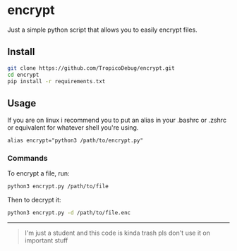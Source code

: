 # encrypt
Just a simple python script that allows you to easily encrypt files.
## Install
```bash
git clone https://github.com/TropicoDebug/encrypt.git
cd encrypt
pip install -r requirements.txt
```
## Usage
If you are on linux i recommend you to put an alias in your .bashrc or .zshrc or equivalent for whatever shell you're using.
```
alias encrypt="python3 /path/to/encrypt.py"
```
### Commands
To encrypt a file, run:
```bash
python3 encrypt.py /path/to/file
```

Then to decrypt it:
```bash
python3 encrypt.py -d /path/to/file.enc
```
---
> I'm just a student and this code is kinda trash pls don't use it on important stuff
